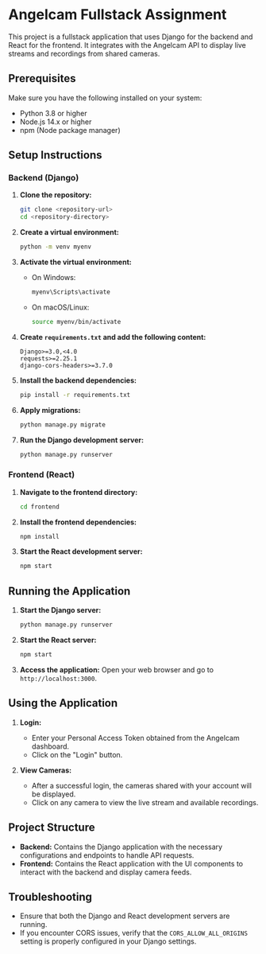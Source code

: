 # Angelcam Fullstack Assignment

This project is a fullstack application that uses Django for the backend and React for the frontend. It integrates with the Angelcam API to display live streams and recordings from shared cameras.

## Prerequisites

Make sure you have the following installed on your system:
- Python 3.8 or higher
- Node.js 14.x or higher
- npm (Node package manager)

## Setup Instructions

### Backend (Django)

1. **Clone the repository:**
    ```sh
    git clone <repository-url>
    cd <repository-directory>
    ```

2. **Create a virtual environment:**
    ```sh
    python -m venv myenv
    ```

3. **Activate the virtual environment:**
    - On Windows:
        ```sh
        myenv\Scripts\activate
        ```
    - On macOS/Linux:
        ```sh
        source myenv/bin/activate
        ```

4. **Create `requirements.txt` and add the following content:**
    ```plaintext
    Django>=3.0,<4.0
    requests>=2.25.1
    django-cors-headers>=3.7.0
    ```

5. **Install the backend dependencies:**
    ```sh
    pip install -r requirements.txt
    ```

6. **Apply migrations:**
    ```sh
    python manage.py migrate
    ```

7. **Run the Django development server:**
    ```sh
    python manage.py runserver
    ```

### Frontend (React)

1. **Navigate to the frontend directory:**
    ```sh
    cd frontend
    ```

2. **Install the frontend dependencies:**
    ```sh
    npm install
    ```

3. **Start the React development server:**
    ```sh
    npm start
    ```

## Running the Application

1. **Start the Django server:**
    ```sh
    python manage.py runserver
    ```

2. **Start the React server:**
    ```sh
    npm start
    ```

3. **Access the application:**
    Open your web browser and go to `http://localhost:3000`.

## Using the Application

1. **Login:**
    - Enter your Personal Access Token obtained from the Angelcam dashboard.
    - Click on the "Login" button.

2. **View Cameras:**
    - After a successful login, the cameras shared with your account will be displayed.
    - Click on any camera to view the live stream and available recordings.

## Project Structure

- **Backend:** Contains the Django application with the necessary configurations and endpoints to handle API requests.
- **Frontend:** Contains the React application with the UI components to interact with the backend and display camera feeds.

## Troubleshooting

- Ensure that both the Django and React development servers are running.
- If you encounter CORS issues, verify that the `CORS_ALLOW_ALL_ORIGINS` setting is properly configured in your Django settings.


